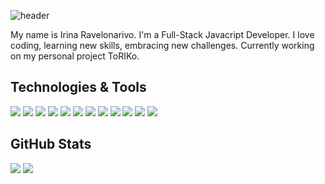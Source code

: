 <!-- ![Header](https://raw.githubusercontent.com/ravelonarivo/ravelonarivo/main/header.jpg) -->
![header](https://capsule-render.vercel.app/api?type=rect&color=5094f0&height=200&section=header&text=Hi%20there%20👋&fontColor=ffffff&fontSize=70)

<!-- <h1 align="center">Hi there 👋</h1> -->

My name is  Irina Ravelonarivo. I'm a Full-Stack Javacript Developer. I love coding, learning new skills, embracing new challenges. Currently working on my personal project ToRIKo.

## Technologies & Tools 

![](https://img.shields.io/badge/OS-Windows-informational?style=flat&logo=Windows&logoColor=white&color=0078d6)
![](https://img.shields.io/badge/OS-Linux-informational?style=flat&logo=Linux&logoColor=white&color=fcc624)
![](https://img.shields.io/badge/Shell-Bash-informational?style=flat&logo=GNU-Bash&logoColor=white&color=4eaa25)
![](https://img.shields.io/badge/Editor-SublimeText-informational?style=flat&logo=Sublime-Text&logoColor=white&color=ff9800)
![](https://img.shields.io/badge/Code-Javascript-informational?style=flat&logo=JavaScript&logoColor=white&color=f7df1e)
![](https://img.shields.io/badge/Code-React-informational?style=flat&logo=React&logoColor=white&color=61dafb)
![](https://img.shields.io/badge/Code-Next.js-informational?style=flat&logo=Next.js&logoColor=white&color=000000)
![](https://img.shields.io/badge/Code-Node.js-informational?style=flat&logo=Node.js&logoColor=white&color=339933)
![](https://img.shields.io/badge/Tools-Git-informational?style=flat&logo=Git&logoColor=white&color=f05032)
![](https://img.shields.io/badge/Tools-PostgreSQL-informational?style=flat&logo=PostgreSQL&logoColor=white&color=336791)
![](https://img.shields.io/badge/Tools-Redis-informational?style=flat&logo=Redis&logoColor=white&color=dc382d)
![](https://img.shields.io/badge/Tools-Docker-informational?style=flat&logo=Docker&logoColor=white&color=2496ED)

## GitHub Stats

![](https://github-readme-stats.vercel.app/api/top-langs/?username=ravelonarivo&theme=default)
![](https://github-readme-stats.vercel.app/api?username=ravelonarivo&theme=default&show_icons=true)
